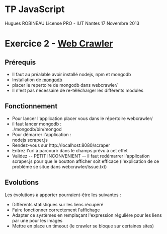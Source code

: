 # TP JavaScript

Hugues ROBINEAU
License PRO - IUT Nantes
17 Novembre 2013

# Exercice 2 - [Web Crawler](http://fr.wikipedia.org/wiki/WebCrawler)

## Prérequis

- Il faut au préalable avoir installé nodejs, npm et mongodb
- Installation de [mongodb](http://fr.wikipedia.org/wiki/WebCrawler)
- placer le repertoire de mongodb dans webcrawler/
- Il n'est pas nécessaire de re-télécharger les différents modules

## Fonctionnement

- Pour lancer l'application placer vous dans le répertoire webcrawler/
- il faut lancer mongodb :		
	    	./mongodb/bin/mongod
- Pour démarrer l'application :	 	
	    	nodejs scraper.js
- Rendez-vous sur 
	    	http://localhost:8080/scraper
- Entrez l'url à parcourir dans le champs prévu à cet effet
- Validez
-- PETIT INCONVENIENT -- il faut redémarrer l'application scraper.js pour que le boutton afficher soit efficace (l'explication de ce problème se situe dans webcrawler/issue.txt)




## Evolutions

Les évolutions à apporter pourraient-être les suivantes :
  - Différents statistiques sur les liens récupéré
  - Faire fonctionner correctement l'affichage
  - Adapter ce systèmes en remplaçant l'expression régulière pour les liens par une pour les images
  - Mettre en place un timeout (le crawler se bloque sur certaines sites)
